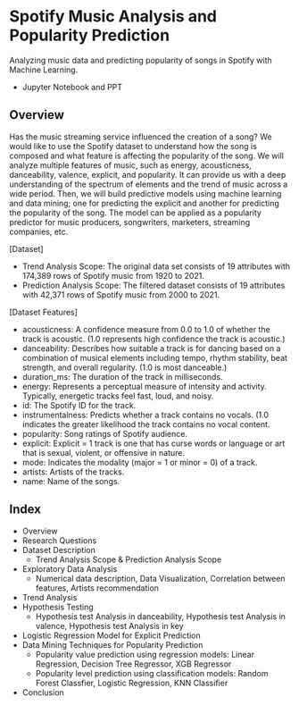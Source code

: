 # Spotify Music Analysis and Popularity Prediction
Analyzing music data and predicting popularity of songs in Spotify with Machine Learning.
- Jupyter Notebook and PPT

## Overview
Has the music streaming service influenced the creation of a song? We would like to use the Spotify dataset to understand how the song is composed and what feature is affecting the popularity of the song.
We will analyze multiple features of music, such as energy, acousticness, danceability, valence, explicit, and popularity. It can provide us with a deep understanding of the spectrum of elements and the trend of music across a wide period. Then, we will build predictive models using machine learning and data mining; one for predicting the explicit and another for predicting the popularity of the song. The model can be applied as a popularity predictor for music producers, songwriters, marketers, streaming companies, etc.

[Dataset]

 - Trend Analysis Scope: The original data set consists of 19 attributes with 174,389 rows of Spotify music from 1920 to 2021.  
 - Prediction Analysis Scope: The filtered dataset consists of 19 attributes with 42,371 rows of Spotify music from 2000 to 2021.

[Dataset Features]
- acousticness: A confidence measure from 0.0 to 1.0 of whether the track is acoustic. (1.0 represents high confidence the track is acoustic.)
- danceability: Describes how suitable a track is for dancing based on a combination of musical elements including tempo, rhythm stability, beat strength, and overall regularity. (1.0 is most danceable.)
- duration_ms: The duration of the track in milliseconds.
- energy: Represents a perceptual measure of intensity and activity. Typically, energetic tracks feel fast, loud, and noisy.
- id: The Spotify ID for the track.
- instrumentalness: Predicts whether a track contains no vocals. (1.0 indicates the greater likelihood the track contains no vocal content.
- popularity: Song ratings of Spotify audience.
- explicit: Explicit = 1 track is one that has curse words or language or art that is sexual, violent, or offensive in nature.
- mode: Indicates the modality (major = 1 or minor = 0) of a track.
- artists: Artists of the tracks.
- name: Name of the songs.

## Index
* Overview
* Research Questions
* Dataset Description
  - Trend Analysis Scope & Prediction Analysis Scope
* Exploratory Data Analysis
  - Numerical data description, Data Visualization, Correlation between features, Artists recommendation
* Trend Analysis
* Hypothesis Testing
  - Hypothesis test Analysis in danceability, Hypothesis test Analysis in valence, Hypothesis test Analysis in key
* Logistic Regression Model for Explicit Prediction
* Data Mining Techniques for Popularity Prediction
  - Popularity value prediction using regression models: Linear Regression, Decision Tree Regressor, XGB Regressor
  - Popularity level prediction using classification models: Random Forest Classfier, Logistic Regression, KNN Classifier
* Conclusion

